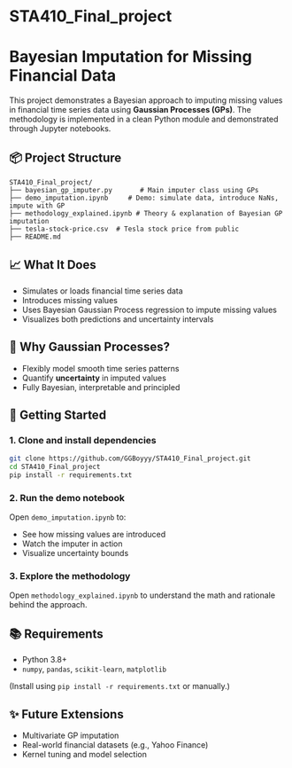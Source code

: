# STA410_Final_project
# Bayesian Imputation for Missing Financial Data

This project demonstrates a Bayesian approach to imputing missing values in financial time series data using **Gaussian Processes (GPs)**. The methodology is implemented in a clean Python module and demonstrated through Jupyter notebooks.

## 📦 Project Structure
```
STA410_Final_project/
├── bayesian_gp_imputer.py       # Main imputer class using GPs
├── demo_imputation.ipynb     # Demo: simulate data, introduce NaNs, impute with GP
├── methodology_explained.ipynb # Theory & explanation of Bayesian GP imputation
├── tesla-stock-price.csv  # Tesla stock price from public
├── README.md
```

## 📈 What It Does
- Simulates or loads financial time series data
- Introduces missing values
- Uses Bayesian Gaussian Process regression to impute missing values
- Visualizes both predictions and uncertainty intervals

## 🧠 Why Gaussian Processes?
- Flexibly model smooth time series patterns
- Quantify **uncertainty** in imputed values
- Fully Bayesian, interpretable and principled

## 🚀 Getting Started
### 1. Clone and install dependencies
```bash
git clone https://github.com/GGBoyyy/STA410_Final_project.git
cd STA410_Final_project
pip install -r requirements.txt
```

### 2. Run the demo notebook
Open `demo_imputation.ipynb` to:
- See how missing values are introduced
- Watch the imputer in action
- Visualize uncertainty bounds

### 3. Explore the methodology
Open `methodology_explained.ipynb` to understand the math and rationale behind the approach.

## 📚 Requirements
- Python 3.8+
- `numpy`, `pandas`, `scikit-learn`, `matplotlib`

(Install using `pip install -r requirements.txt` or manually.)

## ✨ Future Extensions
- Multivariate GP imputation
- Real-world financial datasets (e.g., Yahoo Finance)
- Kernel tuning and model selection



